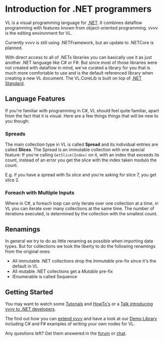 # Introduction for .NET programmers

VL is a visual programming language for [.NET](https://en.wikipedia.org/wiki/.NET_Framework). It combines dataflow programming with features known from object-oriented programming. vvvv is the editing environment for VL.

Currently vvvv is still using .NETFramework, but an update to .NETCore is planned. 

With direct access to all of .NETs libraries you can basically use it as just another .NET language like C# or F#. But since most of those libraries were not created with dataflow in mind, we've curated a library for you that is much more comfortable to use and is the default referenced library when creating a new VL document. The VL.CoreLib is built on top of [.NET Standard](https://docs.microsoft.com/en-us/dotnet/standard/net-standard).

## Language Features
If you're familiar with programming in C#, VL should feel quite familiar, apart from the fact that it is visual. Here are a few things things that will be new to you though:

### Spreads
The main collection type in VL is called __Spread__ and its individual entries are called __Slices__. The Spread is an immutable collection with one special feature: If you're calling `GetSlice(Index)` on it, with an index that exceeds its count, instead of an error you get the slice with the index taken modulo the count.

E.g. if you have a spread with 5s slice and you're asking for slice 7, you get slice 2.

### Foreach with Multiple Inputs

Where in C#, a foreach loop can only iterate over one collection at a time, in VL you can iterate over many collections at the same time. The number of iterations executed, is determined by the collection with the smallest count.

## Renamings
In general we try to do as little renaming as possible when importing data types. But for collections we took the liberty to do the following renamings from the original ones:

* All immutable .NET collections drop the *Immutable* pre-fix since it's the default in VL
* All mutable .NET collections get a *Mutable* pre-fix
* IEnumerable is called Sequence

## Getting Started
You may want to watch some [Tutorials](https://www.youtube.com/playlist?list=PLBTgwgsWWcT_VMMrwsy3Ao7_ubazEGL4s) and [HowTo's](https://www.youtube.com/playlist?list=PLBTgwgsWWcT_VMMrwsy3Ao7_ubazEGL4s) or a [Talk introducing vvvv to .NET developers](https://youtu.be/-Rr7QRYlZDc).

The find out how you can [extend vvvv](../../extending/overview.md) and have a look at our [Demo Library](https://github.com/vvvv/vl.demolib) including C# and F# examples of writing your own nodes for VL.

Any questions left? Get them answered in the [forum](http://discourse.vvvv.org) or [chat](https://app.element.io/#/room/#vvvv:matrix.org).